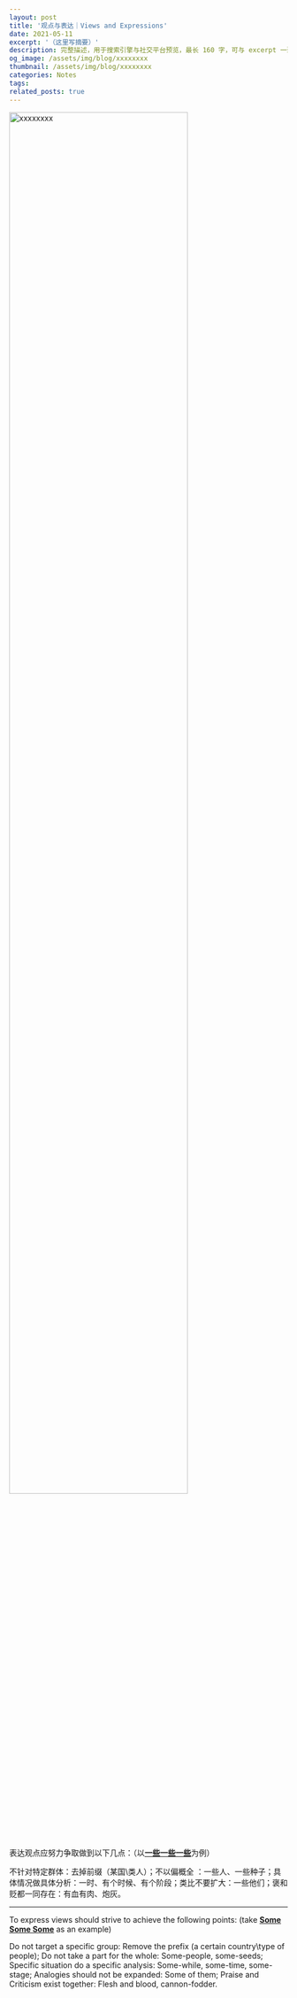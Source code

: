 ```yaml
---
layout: post
title: '观点与表达｜Views and Expressions'
date: 2021-05-11
excerpt: '（这里写摘要）'
description: 完整描述，用于搜索引擎与社交平台预览，最长 160 字，可与 excerpt 一致
og_image: /assets/img/blog/xxxxxxxx
thumbnail: /assets/img/blog/xxxxxxxx
categories: Notes
tags: 
related_posts: true
---
```


<img src="/assets/img/blog/xxxxxxxx" style="width:80%;" alt="xxxxxxxx">

表达观点应努力争取做到以下几点：（以[**一些一些一些**](https://rips.rip/2021/05/11/some-some-some/)为例）

不针对特定群体：去掉前缀（某国\\类人）；不以偏概全 ：一些人、一些种子；具体情况做具体分析：一时、有个时候、有个阶段；类比不要扩大：一些他们；褒和贬都一同存在：有血有肉、炮灰。

---

To express views should strive to achieve the following points: (take [**Some Some Some**](https://rips.rip/2021/05/11/some-some-some/) as an example)

Do not target a specific group: Remove the prefix (a certain country\\type of people); Do not take a part for the whole: Some-people, some-seeds; Specific situation do a specific analysis: Some-while, some-time, some-stage; Analogies should not be expanded: Some of them; Praise and Criticism exist together: Flesh and blood, cannon-fodder.